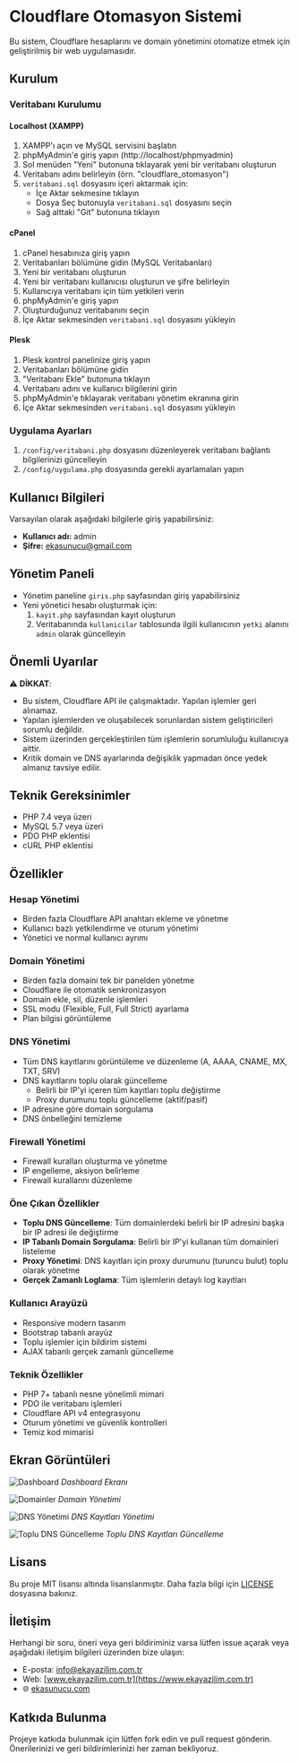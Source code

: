 # Cloudflare Otomasyon Sistemi

Bu sistem, Cloudflare hesaplarını ve domain yönetimini otomatize etmek için geliştirilmiş bir web uygulamasıdır.

## Kurulum

### Veritabanı Kurulumu

#### Localhost (XAMPP)

1. XAMPP'ı açın ve MySQL servisini başlatın
2. phpMyAdmin'e giriş yapın (http://localhost/phpmyadmin)
3. Sol menüden "Yeni" butonuna tıklayarak yeni bir veritabanı oluşturun
4. Veritabanı adını belirleyin (örn. "cloudflare_otomasyon")
5. `veritabani.sql` dosyasını içeri aktarmak için:
   - İçe Aktar sekmesine tıklayın
   - Dosya Seç butonuyla `veritabani.sql` dosyasını seçin
   - Sağ alttaki "Git" butonuna tıklayın

#### cPanel

1. cPanel hesabınıza giriş yapın
2. Veritabanları bölümüne gidin (MySQL Veritabanları)
3. Yeni bir veritabanı oluşturun
4. Yeni bir veritabanı kullanıcısı oluşturun ve şifre belirleyin
5. Kullanıcıya veritabanı için tüm yetkileri verin
6. phpMyAdmin'e giriş yapın
7. Oluşturduğunuz veritabanını seçin
8. İçe Aktar sekmesinden `veritabani.sql` dosyasını yükleyin

#### Plesk

1. Plesk kontrol panelinize giriş yapın
2. Veritabanları bölümüne gidin
3. "Veritabanı Ekle" butonuna tıklayın
4. Veritabanı adını ve kullanıcı bilgilerini girin
5. phpMyAdmin'e tıklayarak veritabanı yönetim ekranına girin
6. İçe Aktar sekmesinden `veritabani.sql` dosyasını yükleyin

### Uygulama Ayarları

1. `/config/veritabani.php` dosyasını düzenleyerek veritabanı bağlantı bilgilerinizi güncelleyin
2. `/config/uygulama.php` dosyasında gerekli ayarlamaları yapın

## Kullanıcı Bilgileri

Varsayılan olarak aşağıdaki bilgilerle giriş yapabilirsiniz:

- **Kullanıcı adı:** admin
- **Şifre:** ekasunucu@gmail.com

## Yönetim Paneli

- Yönetim paneline `giris.php` sayfasından giriş yapabilirsiniz
- Yeni yönetici hesabı oluşturmak için:
  1. `kayit.php` sayfasından kayıt oluşturun
  2. Veritabanında `kullanicilar` tablosunda ilgili kullanıcının `yetki` alanını `admin` olarak güncelleyin

## Önemli Uyarılar

⚠️ **DİKKAT**:

- Bu sistem, Cloudflare API ile çalışmaktadır. Yapılan işlemler geri alınamaz.
- Yapılan işlemlerden ve oluşabilecek sorunlardan sistem geliştiricileri sorumlu değildir.
- Sistem üzerinden gerçekleştirilen tüm işlemlerin sorumluluğu kullanıcıya aittir.
- Kritik domain ve DNS ayarlarında değişiklik yapmadan önce yedek almanız tavsiye edilir.

## Teknik Gereksinimler

- PHP 7.4 veya üzeri
- MySQL 5.7 veya üzeri
- PDO PHP eklentisi
- cURL PHP eklentisi

## Özellikler

### Hesap Yönetimi
- Birden fazla Cloudflare API anahtarı ekleme ve yönetme
- Kullanıcı bazlı yetkilendirme ve oturum yönetimi
- Yönetici ve normal kullanıcı ayrımı

### Domain Yönetimi
- Birden fazla domaini tek bir panelden yönetme
- Cloudflare ile otomatik senkronizasyon
- Domain ekle, sil, düzenle işlemleri
- SSL modu (Flexible, Full, Full Strict) ayarlama
- Plan bilgisi görüntüleme

### DNS Yönetimi
- Tüm DNS kayıtlarını görüntüleme ve düzenleme (A, AAAA, CNAME, MX, TXT, SRV)
- DNS kayıtlarını toplu olarak güncelleme
  - Belirli bir IP'yi içeren tüm kayıtları toplu değiştirme
  - Proxy durumunu toplu güncelleme (aktif/pasif)
- IP adresine göre domain sorgulama
- DNS önbelleğini temizleme

### Firewall Yönetimi
- Firewall kuralları oluşturma ve yönetme
- IP engelleme, aksiyon belirleme
- Firewall kurallarını düzenleme

### Öne Çıkan Özellikler
- **Toplu DNS Güncelleme**: Tüm domainlerdeki belirli bir IP adresini başka bir IP adresi ile değiştirme
- **IP Tabanlı Domain Sorgulama**: Belirli bir IP'yi kullanan tüm domainleri listeleme
- **Proxy Yönetimi**: DNS kayıtları için proxy durumunu (turuncu bulut) toplu olarak yönetme
- **Gerçek Zamanlı Loglama**: Tüm işlemlerin detaylı log kayıtları

### Kullanıcı Arayüzü
- Responsive modern tasarım
- Bootstrap tabanlı arayüz
- Toplu işlemler için bildirim sistemi
- AJAX tabanlı gerçek zamanlı güncelleme

### Teknik Özellikler
- PHP 7+ tabanlı nesne yönelimli mimari
- PDO ile veritabanı işlemleri
- Cloudflare API v4 entegrasyonu
- Oturum yönetimi ve güvenlik kontrolleri
- Temiz kod mimarisi

## Ekran Görüntüleri

![Dashboard](docs/img/dashboard.png)
*Dashboard Ekranı*

![Domainler](docs/img/domainler.png)
*Domain Yönetimi*

![DNS Yönetimi](docs/img/dns-kayitlari.png)
*DNS Kayıtları Yönetimi*

![Toplu DNS Güncelleme](docs/img/toplu-dns-guncelleme.png)
*Toplu DNS Kayıtları Güncelleme*

## Lisans

Bu proje MIT lisansı altında lisanslanmıştır. Daha fazla bilgi için [LICENSE](LICENSE) dosyasına bakınız.

## İletişim

Herhangi bir soru, öneri veya geri bildiriminiz varsa lütfen issue açarak veya aşağıdaki iletişim bilgileri üzerinden bize ulaşın:

- E-posta: info@ekayazilim.com.tr
- Web: [www.ekayazilim.com.tr](https://www.ekayazilim.com.tr)
- 🌐 [ekasunucu.com](https://www.ekasunucu.com)
## Katkıda Bulunma

Projeye katkıda bulunmak için lütfen fork edin ve pull request gönderin. Önerilerinizi ve geri bildirimlerinizi her zaman bekliyoruz. 

